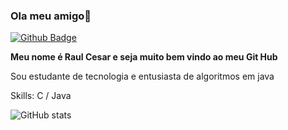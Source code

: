 ### Ola meu amigo👋

[![Github Badge](https://img.shields.io/badge/-Github-000?style=flat-square&logo=Github&logoColor=white&link=https://github.com/RaulCesarM)](https://github.com/RaulCesarM)


**Meu nome é Raul Cesar e seja muito bem vindo ao meu Git Hub** 

Sou estudante de tecnologia e entusiasta de algoritmos em java

Skills: C / Java

![GitHub stats](https://github-readme-stats.vercel.app/api?username=RaulCesarM&show_icons=true)
